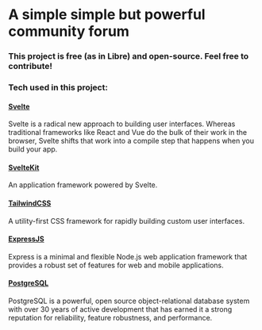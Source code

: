 # A simple simple but powerful community forum

### This project is free (as in Libre) and open-source. Feel free to contribute!

### Tech used in this project:

#### [Svelte](https://svelte.dev/)

Svelte is a radical new approach to building user interfaces. Whereas traditional frameworks like React and Vue do the bulk of their work in the browser, Svelte shifts that work into a compile step that happens when you build your app.

#### [SvelteKit](https://kit.svelte.dev/)

An application framework powered by Svelte.

#### [TailwindCSS](https://tailwindcss.com/)

A utility-first CSS framework for rapidly building custom user interfaces.

#### [ExpressJS](https://expressjs.com/)

Express is a minimal and flexible Node.js web application
framework that provides a robust set of features for web
and mobile applications.

#### [PostgreSQL](https://www.postgresql.org/)

PostgreSQL is a powerful, open source object-relational
database system with over 30 years of active development
that has earned it a strong reputation for reliability,
feature robustness, and performance.
